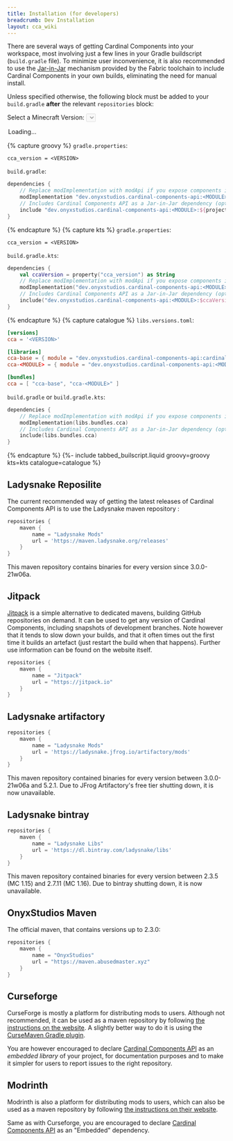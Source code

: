 ```yaml
---
title: Installation (for developers)
breadcrumb: Dev Installation
layout: cca_wiki
---
```


There are several ways of getting Cardinal Components into your workspace,
most involving just a few lines in your Gradle buildscript (`build.gradle` file).
To minimize user inconvenience, it is also recommended to use the [Jar-in-Jar](https://fabricmc.net/wiki/tutorial:loader04x#nested_jars)
mechanism provided by the Fabric toolchain to include Cardinal Components in your own builds, eliminating the need for manual install.

Unless specified otherwise, the following block must be added to your `build.gradle` **after** the relevant `repositories` block:

<label for="select-mcversion">Select a Minecraft Version:</label>
<select id="select-mcversion" class="mc-version-select" name="select-mcversion" disabled>
<option>Loading...</option>
</select>
<script type="module">
import * as ModrinthApi from '/scripts/modrinth-api.js';
ModrinthApi.setUpSmartBuildscript("K01OU20C");
</script>

{% capture groovy %}
`gradle.properties`:
```properties
cca_version = <VERSION>
```

`build.gradle`:
```gradle
dependencies {
    // Replace modImplementation with modApi if you expose components in your own API
    modImplementation "dev.onyxstudios.cardinal-components-api:<MODULE>:${project.cca_version}"
    // Includes Cardinal Components API as a Jar-in-Jar dependency (optional but recommended)
    include "dev.onyxstudios.cardinal-components-api:<MODULE>:${project.cca_version}"
}
```
{% endcapture %}
{% capture kts %}
`gradle.properties`:
```properties
cca_version = <VERSION>
```

`build.gradle.kts`:
```kotlin
dependencies {
    val ccaVersion = property("cca_version") as String
    // Replace modImplementation with modApi if you expose components in your own API
    modImplementation("dev.onyxstudios.cardinal-components-api:<MODULE>:$ccaVersion")
    // Includes Cardinal Components API as a Jar-in-Jar dependency (optional but recommended)
    include("dev.onyxstudios.cardinal-components-api:<MODULE>:$ccaVersion")
}
```
{% endcapture %}
{% capture catalogue %}
`libs.versions.toml`:
```toml
[versions]
cca = '<VERSION>'

[libraries]
cca-base = { module = "dev.onyxstudios.cardinal-components-api:cardinal-components-base", version.ref = "cca" }
cca-<MODULE> = { module = "dev.onyxstudios.cardinal-components-api:<MODULE>", version.ref = "cca" }

[bundles]
cca = [ "cca-base", "cca-<MODULE>" ]
```

`build.gradle` or `build.gradle.kts`:
```kotlin
dependencies {
    // Replace modImplementation with modApi if you expose components in your own API
    modImplementation(libs.bundles.cca)
    // Includes Cardinal Components API as a Jar-in-Jar dependency (optional but recommended)
    include(libs.bundles.cca)
}
```
{% endcapture %}
{%- include tabbed_builscript.liquid groovy=groovy kts=kts catalogue=catalogue %}


## Ladysnake Reposilite

The current recommended way of getting the latest releases of Cardinal Components API is to use the Ladysnake maven repository :

```gradle
repositories {
    maven {
        name = "Ladysnake Mods"
        url = 'https://maven.ladysnake.org/releases'
    }
}
```

This maven repository contains binaries for every version since 3.0.0-21w06a.

## Jitpack

[Jitpack](https://jitpack.io#OnyxStudios/Cardinal-Components-API) is a simple alternative to dedicated mavens,
building GitHub repositories on demand. It can be used to get any version of Cardinal Components,
including snapshots of development branches. Note however that it tends to slow down your builds,
and that it often times out the first time it builds an artefact (just restart the build when that happens).
Further use information can be found on the website itself.

```gradle
repositories {
    maven {
        name = "Jitpack"
        url = "https://jitpack.io"
    }
}
```

## Ladysnake artifactory

```gradle
repositories {
    maven {
        name = "Ladysnake Mods"
        url = 'https://ladysnake.jfrog.io/artifactory/mods'
    }
}
```

This maven repository contained binaries for every version between 3.0.0-21w06a and 5.2.1.
Due to JFrog Artifactory's free tier shutting down, it is now unavailable.

## Ladysnake bintray

```gradle
repositories {
    maven {
        name = "Ladysnake Libs"
        url = 'https://dl.bintray.com/ladysnake/libs'
    }
}
```

This maven repository contained binaries for every version between 2.3.5 (MC 1.15) and 2.7.11 (MC 1.16).
Due to bintray shutting down, it is now unavailable.

## OnyxStudios Maven

The official maven, that contains versions up to 2.3.0:

```gradle
repositories {
    maven {
        name = "OnyxStudios"
        url = "https://maven.abusedmaster.xyz"
    }
}
```

## Curseforge

CurseForge is mostly a platform for distributing mods to users.
Although not recommended, it can be used as a maven repository by following [the instructions on the website](https://authors.curseforge.com/knowledge-base/projects/529-api).
A slightly better way to do it is using the [CurseMaven Gradle plugin](https://github.com/Wyn-Price/CurseMaven).

You are however encouraged to declare [Cardinal Components API](https://www.curseforge.com/minecraft/mc-mods/cardinal-components-api)
as an *embedded library* of your project, for documentation purposes and to make it simpler for users to report issues to the right repository.

## Modrinth

Modrinth is also a platform for distributing mods to users, which can also be used as a maven repository by following [the instructions on their website](https://docs.modrinth.com/docs/tutorials/maven/).

Same as with Curseforge, you are encouraged to declare [Cardinal Components API](https://modrinth.com/mod/cardinal-components-api/) as an "Embedded" dependency.
